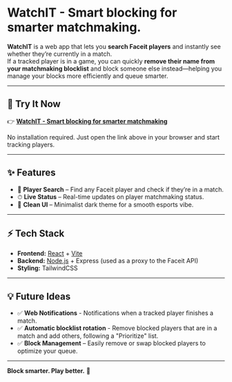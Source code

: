 # WatchIT - Smart blocking for smarter matchmaking.

**WatchIT** is a web app that lets you **search Faceit players** and instantly see whether they’re currently in a match.  
If a tracked player is in a game, you can quickly **remove their name from your matchmaking blocklist** and block someone else instead—helping you manage your blocks more efficiently and queue smarter.

---

## 🚀 Try It Now
👉 **[WatchIT - Smart blocking for smarter matchmaking](https://henriqqg.github.io/watchit-faceit-blocklist-extensor/)**

No installation required. Just open the link above in your browser and start tracking players.

---

## ✨ Features
- 🔎 **Player Search** – Find any Faceit player and check if they’re in a match.  
- ⏱ **Live Status** – Real-time updates on player matchmaking status.   
- 🖤 **Clean UI** – Minimalist dark theme for a smooth esports vibe.

---

## ⚡ Tech Stack
- **Frontend:** [React](https://react.dev/) + [Vite](https://vitejs.dev/)
- **Backend:** [Node.js](https://nodejs.org/) + Express (used as a proxy to the Faceit API)
- **Styling:** TailwindCSS

---

## 💡 Future Ideas
- ✅ **Web Notifications** - Notifications when a tracked player finishes a match.  
- ✅ **Automatic blocklist rotation** - Remove blocked players that are in a match and add others, following a "Prioritize" list. 
- ✅ **Block Management** – Easily remove or swap blocked players to optimize your queue. 

---

**Block smarter. Play better.** 🎯
